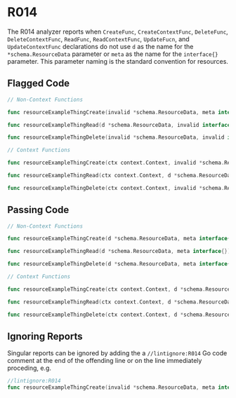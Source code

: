 # R014

The R014 analyzer reports when `CreateFunc`, `CreateContextFunc`, `DeleteFunc`, `DeleteContextFunc`, `ReadFunc`, `ReadContextFunc`, `UpdateFucn`, and `UpdateContextFunc` declarations do not use `d` as the name for the `*schema.ResourceData` parameter or `meta` as the name for the `interface{}` parameter. This parameter naming is the standard convention for resources.

## Flagged Code

```go
// Non-Context Functions

func resourceExampleThingCreate(invalid *schema.ResourceData, meta interface{}) error { /* ... */ }

func resourceExampleThingRead(d *schema.ResourceData, invalid interface{}) error { /* ... */ }

func resourceExampleThingDelete(invalid *schema.ResourceData, invalid interface{}) error { /* ... */ }

// Context Functions

func resourceExampleThingCreate(ctx context.Context, invalid *schema.ResourceData, meta interface{}) diag.Diagnostics { /* ... */ }

func resourceExampleThingRead(ctx context.Context, d *schema.ResourceData, invalid interface{}) diag.Diagnostics { /* ... */ }

func resourceExampleThingDelete(ctx context.Context, invalid *schema.ResourceData, invalid interface{}) diag.Diagnostics { /* ... */ }
```

## Passing Code

```go
// Non-Context Functions

func resourceExampleThingCreate(d *schema.ResourceData, meta interface{}) error { /* ... */ }

func resourceExampleThingRead(d *schema.ResourceData, meta interface{}) error { /* ... */ }

func resourceExampleThingDelete(d *schema.ResourceData, meta interface{}) error { /* ... */ }

// Context Functions

func resourceExampleThingCreate(ctx context.Context, d *schema.ResourceData, meta interface{}) diag.Diagnostics { /* ... */ }

func resourceExampleThingRead(ctx context.Context, d *schema.ResourceData, meta interface{}) diag.Diagnostics { /* ... */ }

func resourceExampleThingDelete(ctx context.Context, d *schema.ResourceData, meta interface{}) diag.Diagnostics { /* ... */ }
```

## Ignoring Reports

Singular reports can be ignored by adding the a `//lintignore:R014` Go code comment at the end of the offending line or on the line immediately proceding, e.g.

```go
//lintignore:R014
func resourceExampleThingCreate(invalid *schema.ResourceData, meta interface{}) error { /* ... */ }
```
